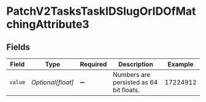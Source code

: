 # PatchV2TasksTaskIDSlugOrIDOfMatchingAttribute3


## Fields

| Field                                   | Type                                    | Required                                | Description                             | Example                                 |
| --------------------------------------- | --------------------------------------- | --------------------------------------- | --------------------------------------- | --------------------------------------- |
| `value`                                 | *Optional[float]*                       | :heavy_minus_sign:                      | Numbers are persisted as 64 bit floats. | 17224912                                |